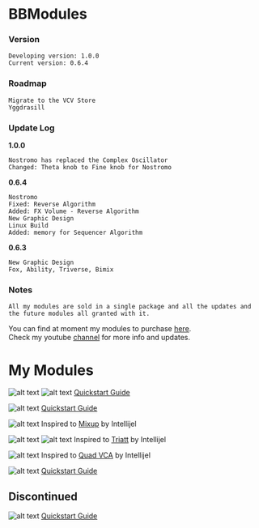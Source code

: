 # BBModules

### Version
```
Developing version: 1.0.0 
Current version: 0.6.4 
```

### Roadmap
```
Migrate to the VCV Store
Yggdrasill
```

### Update Log

<b>1.0.0</b><br>
```
Nostromo has replaced the Complex Oscillator
Changed: Theta knob to Fine knob for Nostromo
```
<b>0.6.4</b><br>
```
Nostromo
Fixed: Reverse Algorithm
Added: FX Volume - Reverse Algorithm
New Graphic Design
Linux Build
Added: memory for Sequencer Algorithm
```
<b>0.6.3</b><br>
```
New Graphic Design
Fox, Ability, Triverse, Bimix
```
### Notes
```
All my modules are sold in a single package and all the updates and the future modules all granted with it.
```
You can find at moment my modules to purchase <a href="https://gumroad.com/bbmodules">here</a>.<br>
Check my youtube <a href="https://www.youtube.com/channel/UCr-XgZjigmCxKmNMk75pRYQ?view_as=subscriber">channel</a> for more info and updates.

# My Modules

![alt text](img/fox.png)
![alt text](img/foxmenu.png)
<a href="/QSG/fox/readme.md">Quickstart Guide</a><br>

![alt text](img/ability.png)
<a href="/QSG/ability/readme.md">Quickstart Guide</a><br>

![alt text](img/bimix.png)
Inspired to <a href="https://intellijel.com/shop/eurorack/mixup/">Mixup</a> by Intellijel<br>

![alt text](img/triverse.png)
![alt text](img/triversemenu.png)
Inspired to <a href="https://intellijel.com/shop/eurorack/triatt/">Triatt</a> by Intellijel<br>

![alt text](img/mixture.png) 
Inspired to <a href="https://intellijel.com/shop/eurorack/quad-vca/">Quad VCA</a> by Intellijel<br>

![alt text](img/nostromo.png)
<a href="/QSG/nostromo/readme.md">Quickstart Guide</a><br>

## Discontinued

![alt text](img/complexoscillator.png)
<a href="/QSG/complexoscillator/readme.md">Quickstart Guide</a><br>
